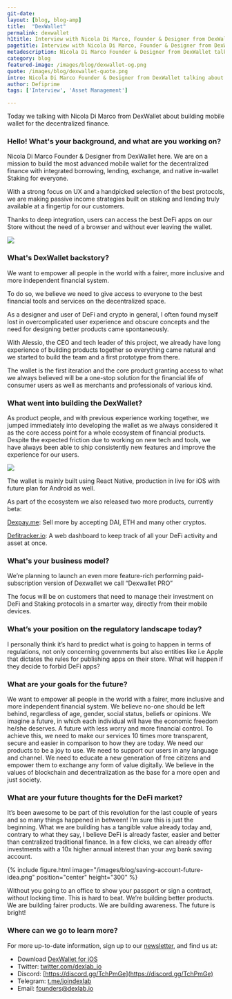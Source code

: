 ```yaml
---
git-date:
layout: [blog, blog-amp]
title:  "DexWallet"
permalink: dexwallet
h1title: Interview with Nicola Di Marco, Founder & Designer from DexWallet
pagetitle: Interview with Nicola Di Marco, Founder & Designer from DexWallet   
metadescription: Nicola Di Marco Founder & Designer from DexWallet talking about building mobile wallet for the decentralized finance with integrated borrowing, lending, exchange, and native in-wallet Staking for everyone.
category: blog
featured-image: /images/blog/dexwallet-og.png
quote: /images/blog/dexwallet-quote.png
intro: Nicola Di Marco Founder & Designer from DexWallet talking about building mobile wallet for the decentralized finance with integrated borrowing, lending, exchange, and native in-wallet Staking for everyone.
author: Defiprime
tags: ['Interview', 'Asset Management']

---
```

Today we talking with Nicola Di Marco from DexWallet about building mobile wallet for the decentralized finance.

### Hello! What's your background, and what are you working on?

Nicola Di Marco Founder & Designer from DexWallet here. We are on a mission to build the most advanced mobile wallet for the decentralized finance with integrated borrowing, lending, exchange, and native in-wallet Staking for everyone.

With a strong focus on UX and a handpicked selection of the best protocols, we are making passive income strategies built on staking and lending truly available at a fingertip for our customers.

Thanks to deep integration, users can access the best DeFi apps on our Store without the need of a browser and without ever leaving the wallet.

![](/images/blog/dexwallet-website.png)

### What's DexWallet backstory?

We want to empower all people in the world with a fairer, more inclusive and more independent financial system.

To do so, we believe we need to give access to everyone to the best financial tools and services on the decentralized space.

As a designer and user of DeFi and crypto in general, I often found myself lost in overcomplicated user experience and obscure concepts and the need for designing better products came spontaneously.

With Alessio, the CEO and tech leader of this project, we already have long experience of building products together so everything came natural and we started to build the team and a first prototype from there.

The wallet is the first iteration and the core product granting access to what we always believed will be a one-stop solution for the financial life of consumer users as well as merchants and professionals of various kind.

### What went into building the DexWallet?

As product people, and with previous experience working together, we jumped immediately into developing the wallet as we always considered it as the core access point for a whole ecosystem of financial products. Despite the expected friction due to working on new tech and tools, we have always been able to ship consistently new features and improve the experience for our users.

![](/images/blog/wallet-today.png)

The wallet is mainly built using React Native, production in live for iOS with future plan for Android as well.

As part of the ecosystem we also released two more products, currently beta:

[Dexpay.me](https://dexpay.me/): Sell more by accepting DAI, ETH and many other cryptos.

[Defitracker.io](https://defitracker.io/): A web dashboard to keep track of all your DeFi activity and asset at once.

### What's your business model?

We’re planning to launch an even more feature-rich performing paid-subscription version of Dexwallet we call “Dexwallet PRO”

The focus will be on customers that need to manage their investment on DeFi and Staking protocols in a smarter way, directly from their mobile devices.

### What’s your position on the regulatory landscape today?

I personally think it’s hard to predict what is going to happen in terms of regulations, not only concerning governments but also entities like i.e Apple that dictates the rules for publishing apps on their store. What will happen if they decide to forbid DeFi apps?

### What are your goals for the future?

We want to empower all people in the world with a fairer, more inclusive and more independent financial system. We believe no-one should be left behind, regardless of age, gender, social status, beliefs or opinions. We imagine a future, in which each individual will have the economic freedom he/she deserves. A future with less worry and more financial control. To achieve this, we need to make our services 10 times more transparent, secure and easier in comparison to how they are today. We need our products to be a joy to use. We need to support our users in any language and channel. We need to educate a new generation of free citizens and empower them to exchange any form of value digitally. We believe in the values of blockchain and decentralization as the base for a more open and just society.

### What are your future thoughts for the DeFi market?

It’s been awesome to be part of this revolution for the last couple of years and so many things happened in between! I’m sure this is just the beginning. What we are building has a tangible value already today and, contrary to what they say, I believe DeFi is already faster, easier and better than centralized traditional finance. In a few clicks, we can already offer investments with a 10x higher annual interest than your avg bank saving account.

{% include figure.html image="/images/blog/saving-account-future-idea.png" position="center" height="300" %}

Without you going to an office to show your passport or sign a contract, without locking time. This is hard to beat. We’re building better products. We are building fairer products. We are building awareness. The future is bright!

### Where can we go to learn more?

For more up-to-date information, sign up to our [newsletter](https://www.dexlab.io/#newsletter), and find us at:

- Download [DexWallet for iOS](https://itunes.apple.com/us/app/dexwallet/id1434816150?ls=1&mt=8)
- Twitter: [twitter.com/dexlab_io](https://twitter.com/dexlab_io)
- Discord: [https://discord.gg/TchPmGe](https://discord.gg/TchPmGe)
- Telegram: [t.me/joindexlab](https://t.me/joindexlab)
- Email: founders@dexlab.io
